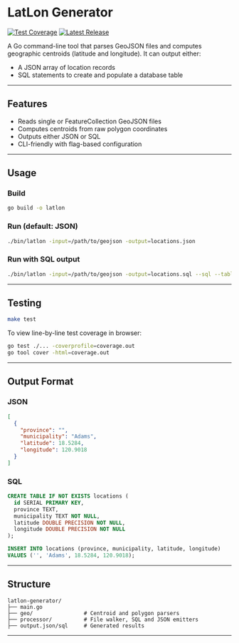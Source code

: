 # LatLon Generator

[![Test Coverage](https://github.com/ozgen/latlon-generator/actions/workflows/ci.yml/badge.svg)](https://github.com/ozgen/latlon-generator/actions/workflows/ci.yml)
[![Latest Release](https://img.shields.io/github/v/release/ozgen/latlon-generator?label=latest)](https://github.com/ozgen/latlon-generator/releases/latest)

A Go command-line tool that parses GeoJSON files and computes geographic centroids (latitude and longitude). It can output either:

- A JSON array of location records
- SQL statements to create and populate a database table

---

## Features

- Reads single or FeatureCollection GeoJSON files
- Computes centroids from raw polygon coordinates
- Outputs either JSON or SQL
- CLI-friendly with flag-based configuration

---

## Usage

### Build

```bash
go build -o latlon
```

### Run (default: JSON)

```bash
./bin/latlon -input=/path/to/geojson -output=locations.json
```

### Run with SQL output

```bash
./bin/latlon -input=/path/to/geojson -output=locations.sql --sql --table=locations
```

---

## Testing

```bash
make test
```

To view line-by-line test coverage in browser:

```bash
go test ./... -coverprofile=coverage.out
go tool cover -html=coverage.out
```

---

## Output Format

### JSON

```json
[
  {
    "province": "",
    "municipality": "Adams",
    "latitude": 18.5284,
    "longitude": 120.9018
  }
]
```

### SQL

```sql
CREATE TABLE IF NOT EXISTS locations (
  id SERIAL PRIMARY KEY,
  province TEXT,
  municipality TEXT NOT NULL,
  latitude DOUBLE PRECISION NOT NULL,
  longitude DOUBLE PRECISION NOT NULL
);

INSERT INTO locations (province, municipality, latitude, longitude)
VALUES ('', 'Adams', 18.5284, 120.9018);
```

---

## Structure

```
latlon-generator/
├── main.go
├── geo/                # Centroid and polygon parsers
├── processor/          # File walker, SQL and JSON emitters
├── output.json/sql     # Generated results
```

---

